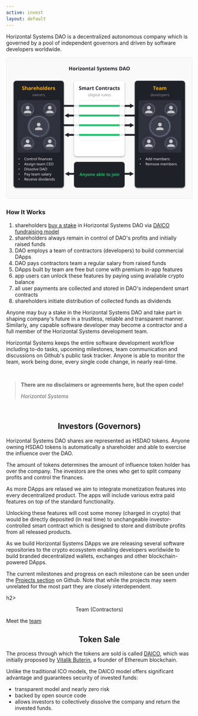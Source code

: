 ```yaml
---
active: invest
layout: default
---
```


Horizontal Systems DAO is a decentralized autonomous company which is governed by a pool of independent governors and driven by software developers worldwide.

![Horizontal Systems DAO](/assets/images/hs_dao.png)

### How It Works

1. shareholders [buy a stake](https://horizontalsystems.io/hs-dapps) in Horizontal Systems DAO via [DAICO fundraising model](https://cointelegraph.com/explained/what-is-a-daico-explained)
2. shareholders always remain in control of DAO's profits and initially raised funds
3. DAO employs a team of contractors (developers) to build commercial DApps
4. DAO pays contractors team a regular salary from raised funds
5. DApps built by team are free but come with premium in-app features
6. app users can unlock these features by paying using available crypto balance
7. all user payments are collected and stored in DAO's independent smart contracts
8. shareholders initiate distribution of collected funds as dividends

Anyone may buy a stake in the Horizontal Systems DAO and take part in shaping company's future in a trustless, reliable and transparent manner. Similarly, any capable software developer may become a contractor and a full member of the Horizontal Systems development team.

Horizontal Systems keeps the entire software development workflow including to-do tasks, upcoming milestones, team communication and discussions on Github's public task tracker. Anyone is able to monitor the team, work being done, every single code change, in nearly real-time.

<br/>

>**There are no disclaimers or agreements here, but the open code!**
>
>_Horizontal Systems_

<br/>


<h2><center>Investors (Governors)</h2></center>

Horizontal Systems DAO shares are represented as HSDAO tokens. Anyone owning HSDAO tokens is automatically a shareholder and able to exercise the influence over the DAO.

The amount of tokens determines the amount of influence token holder has over the company. The investors are the ones who get to split company profits and control the finances. 

As more DApps are relased we aim to integrate monetization features into every decentralized product. The apps will include various extra paid features on top of the standard functionality.

Unlocking these features will cost some money (charged in crypto) that would be directly deposited (in real time) to unchangeable investor-controlled smart contract which is designed to store and distribute profits from all released products.

As we build Horizontal Systems DApps we are releasing several software repositories to the crypto ecosystem enabling developers worldwide to build branded decentralized wallets, exchanges and other blockchain-powered DApps.

The current milestones and progress on each milestone can be seen under the [Projects section](https://github.com/orgs/horizontalsystems/projects) on Github. Note that while the projects may seem unrelated for the most part they are closely interdependent.


h2><center>Team (Contractors)</h2></center>

Meet the [team](https://horizontalsystems.io/dao/team)


<h2><center>Token Sale</h2></center>

The process through which the tokens are sold is called [DAICO](https://cointelegraph.com/explained/what-is-a-daico-explained), which was initially proposed by [Vitalik Buterin](https://en.wikipedia.org/wiki/Vitalik_Buterin), a founder of Ethereum blockchain.

Unlike the traditional ICO models, the DAICO model offers significant advantage and guarantees security of invested funds:

- transparent model and nearly zero risk
- backed by open source code
- allows investors to collectively dissolve the company and return the invested funds.



